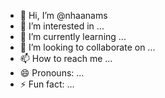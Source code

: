 - 👋 Hi, I’m @nhaanams
- 👀 I’m interested in ...
- 🌱 I’m currently learning ...
- 💞️ I’m looking to collaborate on ...
- 📫 How to reach me ...
- 😄 Pronouns: ...
- ⚡ Fun fact: ...

<!---
nhaanams/nhaanams is a ✨ special ✨ repository because its `README.md` (this file) appears on your GitHub profile.
You can click the Preview link to take a look at your changes.
--->
